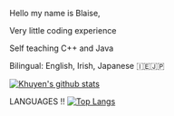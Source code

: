 Hello my name is Blaise,

Very little coding experience 

Self teaching C++ and Java 

Bilingual: English, Irish, Japanese 🇮🇪🇯🇵

[![Khuyen's github stats](https://github-readme-stats.vercel.app/api?username=iblaisee&count_private=true&show_icons=true&theme=radical&hide_rank=false)](https://github.com/anuraghazra/github-readme-stats)


LANGUAGES !!
[![Top Langs](https://github-readme-stats.vercel.app/api/top-langs/?username=iblaisee)](https://github.com/anuraghazra/github-readme-stats)
